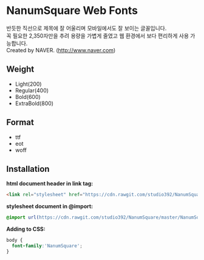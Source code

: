 # NanumSquare Web Fonts

반듯한 직선으로 제목에 잘 어울리며 모바일에서도 잘 보이는 글꼴입니다.<br />
꼭 필요한 2,350자만을 추려 용량을 가볍게 줄였고 웹 환경에서 보다 편리하게 사용 가능합니다.<br />
Created by NAVER. (http://www.naver.com)

## Weight

- Light(200)
- Regular(400)
- Bold(600)
- ExtraBold(800)

## Format

- ttf
- eot
- woff

## Installation

**html document header in link tag:**

```html
<link rel="stylesheet" href="https://cdn.rawgit.com/studio392/NanumSquare/master/NanumSquare.css" />
```

**stylesheet document in @import:**

```css
@import url(https://cdn.rawgit.com/studio392/NanumSquare/master/NanumSquare.css);
```

**Adding to CSS:**

```css
body {
  font-family:'NanumSquare';
}
```

